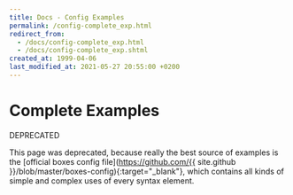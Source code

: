 ```yaml
---
title: Docs - Config Examples
permalink: /config-complete_exp.html
redirect_from:
  - /docs/config-complete_exp.html
  - /docs/config-complete_exp.shtml
created_at: 1999-04-06
last_modified_at: 2021-05-27 20:55:00 +0200
---
```


# Complete Examples

<p class="text-muted">DEPRECATED</p>

This page was deprecated, because really the best source of examples is the [official boxes config
file](https://github.com/{{ site.github }}/blob/master/boxes-config){:target="_blank"}, which contains all kinds of
simple and complex uses of every syntax element.

